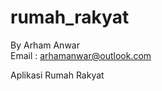 rumah_rakyat
============
By Arham Anwar<br />
Email : arhamanwar@outlook.com

Aplikasi Rumah Rakyat
